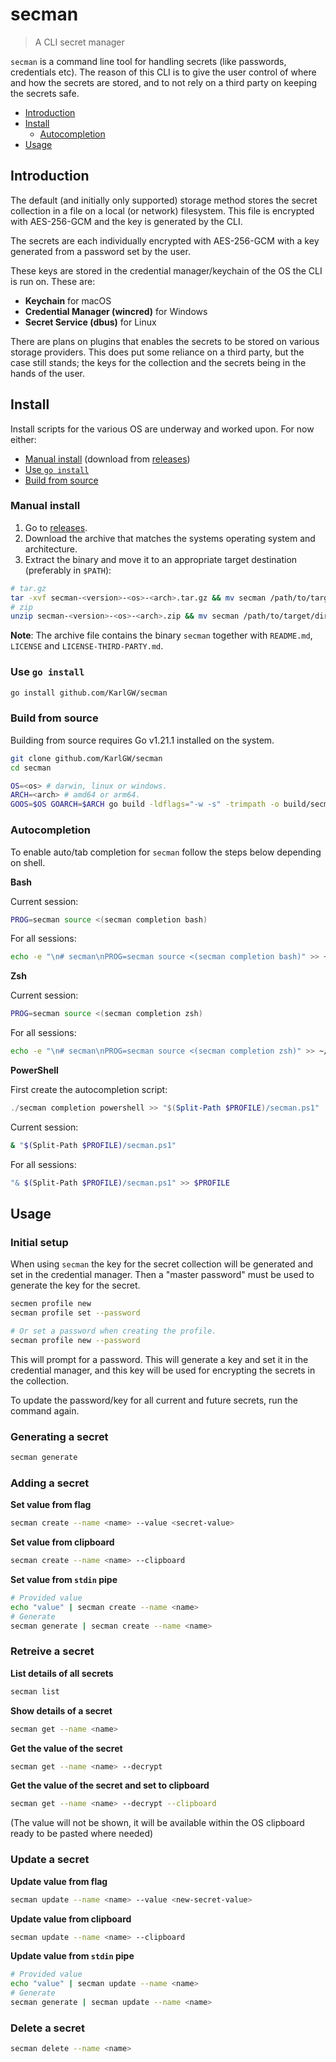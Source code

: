 # secman

> A CLI secret manager

`secman` is a command line tool for handling secrets (like passwords, credentials etc). The reason of this CLI
is to give the user control of where and how the secrets are stored, and to not rely on a third party on keeping
the secrets safe.

* [Introduction](#introduction)
* [Install](#install)
  * [Autocompletion](#autocompletion)
* [Usage](#usage)


## Introduction

The default (and initially only supported) storage method stores the secret collection in a file on a local (or network) filesystem.
This file is encrypted with AES-256-GCM and the key is generated by the CLI.

The secrets are each individually encrypted with AES-256-GCM with a key generated from a password set by the user.

These keys are stored in the credential manager/keychain of the OS the CLI is run on. These are:

* **Keychain** for macOS
* **Credential Manager (wincred)** for Windows
* **Secret Service (dbus)** for Linux

There are plans on plugins that enables the secrets to be stored on various storage providers. This does put
some reliance on a third party, but the case still stands; the keys for the collection and the secrets being
in the hands of the user.

## Install

Install scripts for the various OS are underway and worked upon. For now either:

* [Manual install](#manual-install) (download from [releases](https://github.com/KarlGW/secman/releases))
* [Use `go install`](#use-go-install)
* [Build from source](#build-from-source)

### Manual install

1. Go to [releases](https://github.com/KarlGW/secman/releases).
2. Download the archive that matches the systems operating system and architecture.
3. Extract the binary and move it to an appropriate target destination (preferably in `$PATH`):
```sh
# tar.gz
tar -xvf secman-<version>-<os>-<arch>.tar.gz && mv secman /path/to/target/directory
# zip
unzip secman-<version>-<os>-<arch>.zip && mv secman /path/to/target/directory
```

**Note**: The archive file contains the binary `secman` together with `README.md`, `LICENSE` and `LICENSE-THIRD-PARTY.md`.

### Use `go install`

```sh
go install github.com/KarlGW/secman
```

### Build from source

Building from source requires Go v1.21.1 installed on the system.

```sh
git clone github.com/KarlGW/secman
cd secman

OS=<os> # darwin, linux or windows.
ARCH=<arch> # amd64 or arm64.
GOOS=$OS GOARCH=$ARCH go build -ldflags="-w -s" -trimpath -o build/secman cmd/secman/main.go
```

### Autocompletion

To enable auto/tab completion for `secman` follow the steps below depending on shell.

**Bash**

Current session:

```sh
PROG=secman source <(secman completion bash)
```

For all sessions:

```sh
echo -e "\n# secman\nPROG=secman source <(secman completion bash)" >> ~/.bashrc
```

**Zsh**

Current session:

```sh
PROG=secman source <(secman completion zsh)
```

For all sessions:

```sh
echo -e "\n# secman\nPROG=secman source <(secman completion zsh)" >> ~/.zshrc
```

**PowerShell**

First create the autocompletion script:

```powershell
./secman completion powershell >> "$(Split-Path $PROFILE)/secman.ps1"
```

Current session:

```sh
& "$(Split-Path $PROFILE)/secman.ps1"
```

For all sessions:

```sh
"& $(Split-Path $PROFILE)/secman.ps1" >> $PROFILE
```

## Usage

### Initial setup

When using `secman` the key for the secret collection will be generated and set in the credential manager. Then
a "master password" must be used to generate the key for the secret.

```sh
secmen profile new
secman profile set --password

# Or set a password when creating the profile.
secman profile new --password
```

This will prompt for a password. This will generate a key and set it in the credential manager, and this key will
be used for encrypting the secrets in the collection.

To update the password/key for all current and future secrets, run the command again.

### Generating a secret

```sh
secman generate
```

### Adding a secret

**Set value from flag**

```sh
secman create --name <name> --value <secret-value>
```

**Set value from clipboard**

```sh
secman create --name <name> --clipboard
```

**Set value from `stdin` pipe**

```sh
# Provided value
echo "value" | secman create --name <name>
# Generate
secman generate | secman create --name <name>
```

### Retreive a secret

**List details of all secrets**

```sh
secman list
```

**Show details of a secret**

```sh
secman get --name <name>
```

**Get the value of the secret**

```sh
secman get --name <name> --decrypt
```

**Get the value of the secret and set to clipboard**

```sh
secman get --name <name> --decrypt --clipboard
```
(The value will not be shown, it will be available within the OS clipboard ready to be pasted where needed)

### Update a secret

**Update value from flag**

```sh
secman update --name <name> --value <new-secret-value>
```

**Update value from clipboard**

```sh
secman update --name <name> --clipboard
```

**Update value from `stdin` pipe**

```sh
# Provided value
echo "value" | secman update --name <name>
# Generate
secman generate | secman update --name <name>
```

### Delete a secret

```sh
secman delete --name <name>
```
